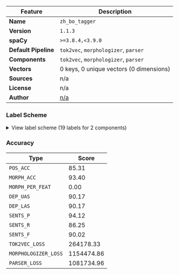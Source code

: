| Feature | Description |
| --- | --- |
| **Name** | `zh_bo_tagger` |
| **Version** | `1.1.3` |
| **spaCy** | `>=3.8.4,<3.9.0` |
| **Default Pipeline** | `tok2vec`, `morphologizer`, `parser` |
| **Components** | `tok2vec`, `morphologizer`, `parser` |
| **Vectors** | 0 keys, 0 unique vectors (0 dimensions) |
| **Sources** | n/a |
| **License** | n/a |
| **Author** | [n/a]() |

### Label Scheme

<details>

<summary>View label scheme (19 labels for 2 components)</summary>

| Component | Labels |
| --- | --- |
| **`morphologizer`** | `POS=PUNCT`, `POS=NOUN`, `POS=ADV`, `POS=ADP`, `POS=CCONJ`, `POS=PRON`, `POS=VERB`, `POS=DET`, `POS=AUX`, `POS=SCONJ`, `POS=PART`, `POS=ADJ`, `POS=PROPN`, `POS=NUM`, `POS=INTJ`, `POS=SYM`, `POS=X` |
| **`parser`** | `ROOT`, `dep` |

</details>

### Accuracy

| Type | Score |
| --- | --- |
| `POS_ACC` | 85.31 |
| `MORPH_ACC` | 93.40 |
| `MORPH_PER_FEAT` | 0.00 |
| `DEP_UAS` | 90.17 |
| `DEP_LAS` | 90.17 |
| `SENTS_P` | 94.12 |
| `SENTS_R` | 86.25 |
| `SENTS_F` | 90.02 |
| `TOK2VEC_LOSS` | 264178.33 |
| `MORPHOLOGIZER_LOSS` | 1154474.86 |
| `PARSER_LOSS` | 1081734.96 |